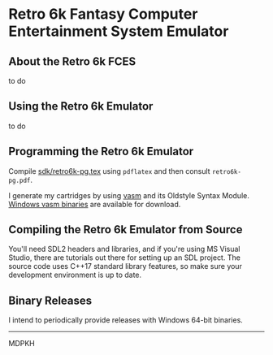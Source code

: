# Retro 6k Fantasy Computer Entertainment System Emulator

## About the Retro 6k FCES

to do

## Using the Retro 6k Emulator

to do

## Programming the Retro 6k Emulator

Compile [sdk/retro6k-pg.tex](sdk/retro6k-pg.tex) using `pdflatex` and then consult `retro6k-pg.pdf`.

I generate my cartridges by using [vasm](http://sun.hasenbraten.de/vasm/index.php?view=main) and its Oldstyle Syntax Module. [Windows vasm binaries](https://www.chibiakumas.com/z80/vasm.php) are available for download.

## Compiling the Retro 6k Emulator from Source

You'll need SDL2 headers and libraries, and if you're using MS Visual Studio, there are tutorials out there for setting up an SDL project. The source code uses C++17 standard library features, so make sure your development environment is up to date.

## Binary Releases

I intend to periodically provide releases with Windows 64-bit binaries. 

---

MDPKH
